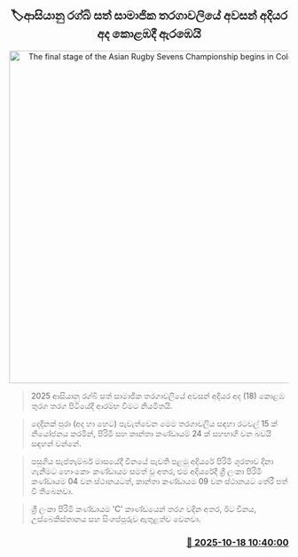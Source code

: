 <p align='center'><b><h2 align='center' title='The final stage of the Asian Rugby Sevens Championship begins in Colombo today'>🏷ආසියානු රග්බි සත් සාමාජික තරගාවලියේ අවසන් අදියර අද කොළඹදී ඇරඹෙයි</h2></b></p>
<p align='center'><img src='https://helakuru.sgp1.cdn.digitaloceanspaces.com/esana/images/lib/rugby-0.jpg' width='600' alt='The final stage of the Asian Rugby Sevens Championship begins in Colombo today'></p>

> 2025 ආසියානු රග්බි සත් සාමාජික තරගාවලියේ අවසන් අදියර අද (18) කොළඹ තුරග තරග පිටියේදී ආරම්භ වීමට නියමිතයි.

> දෙදිනක් පුරා (අද හා හෙට) පැවැත්වෙන මෙම තරගාවලිය සඳහා රටවල් 15 ක් නිය‍ෝජනය කරමින්, පිරිමි සහ කාන්තා කණ්ඩායම් 24 ක් සහභාගි වන බවයි සඳහන් වන්නේ.

> පසුගිය සැප්තැම්බර් මාසයේදී චීනයේ පැවති පළමු අදියරේ පිරිමි ශූරතාව දිනා ගැනීමට හොංකොං කණ්ඩායම සමත් වූ අතර, එම අදියරේදී ශ්‍රී ලංකා පිරිමි කණ්ඩායම 04 වන ස්ථානයටත්, කාන්තා කණ්ඩායම 09 වන ස්ථානයට තේරී පත් වී තිබෙනවා.

> ශ්‍රී ලංකා පිරිමි කණ්ඩායම 'C' කාණ්ඩයෙන් තරග වදින අතර, ඊට චීනය, උස්බෙකිස්තානය සහ සිංගප්පූරුව ඇතුළත්ව වෙනවා.



<h3 align='right'><a href='https://www.helakuru.lk/esana/p/114562/'>📅 2025-10-18 10:40:00</a></h3>
